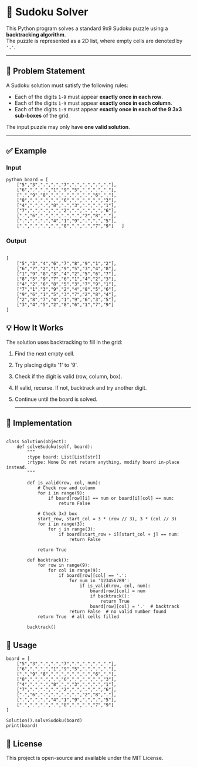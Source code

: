 
# 🧩 Sudoku Solver

This Python program solves a standard 9x9 Sudoku puzzle using a **backtracking algorithm**.  
The puzzle is represented as a 2D list, where empty cells are denoted by `'.'`.

---

## 📜 Problem Statement

A Sudoku solution must satisfy the following rules:

- Each of the digits `1-9` must appear **exactly once in each row**.
- Each of the digits `1-9` must appear **exactly once in each column**.
- Each of the digits `1-9` must appear **exactly once in each of the 9 3x3 sub-boxes** of the grid.

The input puzzle may only have **one valid solution**.

---

## ✅ Example



### Input

```
python board = [
    ["5","3",".",".","7",".",".",".","."],
    ["6",".",".","1","9","5",".",".","."],
    [".","9","8",".",".",".",".","6","."],
    ["8",".",".",".","6",".",".",".","3"],
    ["4",".",".","8",".","3",".",".","1"],
    ["7",".",".",".","2",".",".",".","6"],
    [".","6",".",".",".",".","2","8","."],
    [".",".",".","4","1","9",".",".","5"],
    [".",".",".",".","8",".",".","7","9"]   ]
```

### Output
```

[
    ["5","3","4","6","7","8","9","1","2"],
    ["6","7","2","1","9","5","3","4","8"],
    ["1","9","8","3","4","2","5","6","7"],
    ["8","5","9","7","6","1","4","2","3"],
    ["4","2","6","8","5","3","7","9","1"],
    ["7","1","3","9","2","4","8","5","6"],
    ["9","6","1","5","3","7","2","8","4"],
    ["2","8","7","4","1","9","6","3","5"],
    ["3","4","5","2","8","6","1","7","9"]
]

```

## 💡 How It Works

The solution uses backtracking to fill in the grid:

1. Find the next empty cell.

2. Try placing digits '1' to '9'.

3. Check if the digit is valid (row, column, box).

4. If valid, recurse. If not, backtrack and try another digit.

5. Continue until the board is solved.

   ---

## 🧠  Implementation



```

class Solution(object):
    def solveSudoku(self, board):
        """
        :type board: List[List[str]]
        :rtype: None Do not return anything, modify board in-place instead.
        """

        def is_valid(row, col, num):
            # Check row and column
            for i in range(9):
                if board[row][i] == num or board[i][col] == num:
                    return False
            
            # Check 3x3 box
            start_row, start_col = 3 * (row // 3), 3 * (col // 3)
            for i in range(3):
                for j in range(3):
                    if board[start_row + i][start_col + j] == num:
                        return False
            
            return True

        def backtrack():
            for row in range(9):
                for col in range(9):
                    if board[row][col] == '.':
                        for num in '123456789':
                            if is_valid(row, col, num):
                                board[row][col] = num
                                if backtrack():
                                    return True
                                board[row][col] = '.'  # backtrack
                        return False  # no valid number found
            return True  # all cells filled

        backtrack()

```

## 🚀 Usage

```
board = [
    ["5","3",".",".","7",".",".",".","."],
    ["6",".",".","1","9","5",".",".","."],
    [".","9","8",".",".",".",".","6","."],
    ["8",".",".",".","6",".",".",".","3"],
    ["4",".",".","8",".","3",".",".","1"],
    ["7",".",".",".","2",".",".",".","6"],
    [".","6",".",".",".",".","2","8","."],
    [".",".",".","4","1","9",".",".","5"],
    [".",".",".",".","8",".",".","7","9"]
]

Solution().solveSudoku(board)
print(board)

```
## 📎 License

This project is open-source and available under the MIT License.







